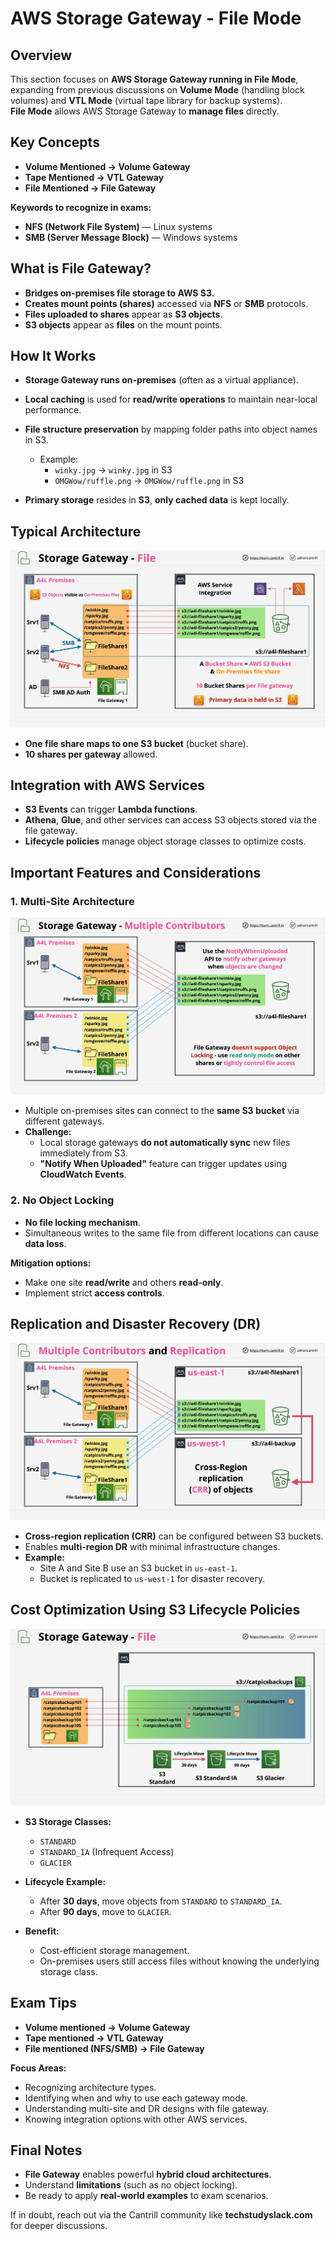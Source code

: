 # AWS Storage Gateway - File Mode

## Overview

This section focuses on **AWS Storage Gateway running in File Mode**, expanding from previous discussions on **Volume Mode** (handling block volumes) and **VTL Mode** (virtual tape library for backup systems).  
**File Mode** allows AWS Storage Gateway to **manage files** directly.

## Key Concepts

- **Volume Mentioned → Volume Gateway**
- **Tape Mentioned → VTL Gateway**
- **File Mentioned → File Gateway**

**Keywords to recognize in exams:**

- **NFS (Network File System)** — Linux systems
- **SMB (Server Message Block)** — Windows systems

## What is File Gateway?

- **Bridges on-premises file storage to AWS S3.**
- **Creates mount points (shares)** accessed via **NFS** or **SMB** protocols.
- **Files uploaded to shares** appear as **S3 objects**.
- **S3 objects** appear as **files** on the mount points.

## How It Works

- **Storage Gateway runs on-premises** (often as a virtual appliance).
- **Local caching** is used for **read/write operations** to maintain near-local performance.
- **File structure preservation** by mapping folder paths into object names in S3.

  - Example:
    - `winky.jpg` → `winky.jpg` in S3
    - `OMGWow/ruffle.png` → `OMGWow/ruffle.png` in S3

- **Primary storage** resides in **S3**, **only cached data** is kept locally.

## Typical Architecture

![alt text](./Images/image-27.png)

- **One file share maps to one S3 bucket** (bucket share).
- **10 shares per gateway** allowed.

## Integration with AWS Services

- **S3 Events** can trigger **Lambda functions**.
- **Athena**, **Glue**, and other services can access S3 objects stored via the file gateway.
- **Lifecycle policies** manage object storage classes to optimize costs.

## Important Features and Considerations

### 1. **Multi-Site Architecture**

![alt text](./Images/image-28.png)

- Multiple on-premises sites can connect to the **same S3 bucket** via different gateways.
- **Challenge:**
  - Local storage gateways **do not automatically sync** new files immediately from S3.
  - **"Notify When Uploaded"** feature can trigger updates using **CloudWatch Events**.

### 2. **No Object Locking**

- **No file locking mechanism**.
- Simultaneous writes to the same file from different locations can cause **data loss**.

**Mitigation options:**

- Make one site **read/write** and others **read-only**.
- Implement strict **access controls**.

## Replication and Disaster Recovery (DR)

![alt text](./Images/image-29.png)

- **Cross-region replication (CRR)** can be configured between S3 buckets.
- Enables **multi-region DR** with minimal infrastructure changes.
- **Example:**
  - Site A and Site B use an S3 bucket in `us-east-1`.
  - Bucket is replicated to `us-west-1` for disaster recovery.

## Cost Optimization Using S3 Lifecycle Policies

![alt text](./Images/image-30.png)

- **S3 Storage Classes:**

  - `STANDARD`
  - `STANDARD_IA` (Infrequent Access)
  - `GLACIER`

- **Lifecycle Example:**

  - After **30 days**, move objects from `STANDARD` to `STANDARD_IA`.
  - After **90 days**, move to `GLACIER`.

- **Benefit:**
  - Cost-efficient storage management.
  - On-premises users still access files without knowing the underlying storage class.

## Exam Tips

- **Volume mentioned → Volume Gateway**
- **Tape mentioned → VTL Gateway**
- **File mentioned (NFS/SMB) → File Gateway**

**Focus Areas:**

- Recognizing architecture types.
- Identifying when and why to use each gateway mode.
- Understanding multi-site and DR designs with file gateway.
- Knowing integration options with other AWS services.

## Final Notes

- **File Gateway** enables powerful **hybrid cloud architectures**.
- Understand **limitations** (such as no object locking).
- Be ready to apply **real-world examples** to exam scenarios.

If in doubt, reach out via the Cantrill community like **techstudyslack.com** for deeper discussions.
